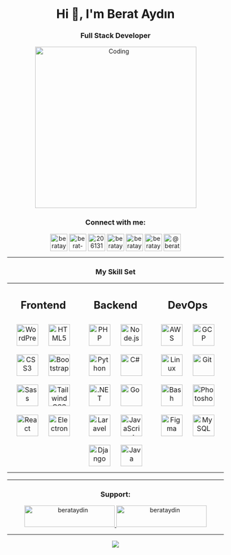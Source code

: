 <h1 align="center">Hi 👋, I'm Berat Aydın</h1>
<h3 align="center">Full Stack Developer</h3>

<div align="center">
 
<img width="375px" src="https://cdn.dribbble.com/users/1162077/screenshots/3848914/programmer.gif" alt="Coding">
 
</div>

<h3 align="center">Connect with me:</h3>

<p align="center">
<a href="https://twitter.com/berataydin_" target="_blank"><img align="center" src="https://raw.githubusercontent.com/rahuldkjain/github-profile-readme-generator/master/src/images/icons/Social/twitter.svg" alt="berataydin_" height="40" width="40" /></a>
<a href="https://linkedin.com/in/berat-aydın" target="blank"><img align="center" src="https://raw.githubusercontent.com/rahuldkjain/github-profile-readme-generator/master/src/images/icons/Social/linked-in-alt.svg" alt="berat-aydın" height="40" width="40" /></a>
<a href="https://stackoverflow.com/users/20613101" target="blank"><img align="center" src="https://raw.githubusercontent.com/rahuldkjain/github-profile-readme-generator/master/src/images/icons/Social/stack-overflow.svg" alt="20613101" height="40" width="40" /></a>
<a href="https://fb.com/berataydinofficial" target="blank"><img align="center" src="https://raw.githubusercontent.com/rahuldkjain/github-profile-readme-generator/master/src/images/icons/Social/facebook.svg" alt="berataydinofficial" height="40" width="40" /></a>
<a href="https://instagram.com/berataydinofficial" target="blank"><img align="center" src="https://raw.githubusercontent.com/rahuldkjain/github-profile-readme-generator/master/src/images/icons/Social/instagram.svg" alt="berataydinofficial" height="40" width="40" /></a>
<a href="https://www.behance.net/berataydin" target="blank"><img align="center" src="https://raw.githubusercontent.com/rahuldkjain/github-profile-readme-generator/master/src/images/icons/Social/behance.svg" alt="berataydin" height="40" width="40" /></a>
<a href="https://medium.com/@berat_aydin" target="blank"><img align="center" src="https://raw.githubusercontent.com/rahuldkjain/github-profile-readme-generator/master/src/images/icons/Social/medium.svg" alt="@berat_aydin" height="40" width="40" /></a>
</p><hr>

<h3 align="center">My Skill Set</h3>
<table><tr><td valign="top" width="33%">
<h2 align="center">Frontend</h2>
<div align="center">
<img style="margin: 10px" src="https://profilinator.rishav.dev/skills-assets/wordpress.png" alt="WordPress" height="50" />
<img style="margin: 10px" src="https://profilinator.rishav.dev/skills-assets/html5-original-wordmark.svg" alt="HTML5" height="50" />
<img style="margin: 10px" src="https://profilinator.rishav.dev/skills-assets/css3-original-wordmark.svg" alt="CSS3" height="50" />
<img style="margin: 10px" src="https://profilinator.rishav.dev/skills-assets/bootstrap-plain.svg" alt="Bootstrap" height="50" />
<img style="margin: 10px" src="https://profilinator.rishav.dev/skills-assets/sass-original.svg" alt="Sass" height="50" />
<img style="margin: 10px" src="https://profilinator.rishav.dev/skills-assets/tailwindcss.svg" alt="Tailwind CSS" height="50" />
<img style="margin: 10px" src="https://profilinator.rishav.dev/skills-assets/react-original-wordmark.svg" alt="React" height="50" />
<img style="margin: 10px" src="https://profilinator.rishav.dev/skills-assets/electron-original.svg" alt="Electron" height="50" />
</div>

</td><td valign="top" width="33%">



<h2 align="center">Backend</h2>
<div align="center">  
<img style="margin: 10px" src="https://profilinator.rishav.dev/skills-assets/php-original.svg" alt="PHP" height="50" />
<img style="margin: 10px" src="https://profilinator.rishav.dev/skills-assets/nodejs-original-wordmark.svg" alt="Node.js" height="50" />
<img style="margin: 10px" src="https://profilinator.rishav.dev/skills-assets/python-original.svg" alt="Python" height="50" />
<img style="margin: 10px" src="https://profilinator.rishav.dev/skills-assets/csharp-original.svg" alt="C#" height="50" />
<img style="margin: 10px" src="https://profilinator.rishav.dev/skills-assets/dot-net-original-wordmark.svg" alt=".NET" height="50" />
<img style="margin: 10px" src="https://profilinator.rishav.dev/skills-assets/go-original.svg" alt="Go" height="50" />
<img style="margin: 10px" src="https://profilinator.rishav.dev/skills-assets/laravel-plain-wordmark.svg" alt="Laravel" height="50" />
<img style="margin: 10px" src="https://profilinator.rishav.dev/skills-assets/javascript-original.svg" alt="JavaScript" height="50" />
<img style="margin: 10px" src="https://profilinator.rishav.dev/skills-assets/django-original.svg" alt="Django" height="50" />
<img style="margin: 10px" src="https://profilinator.rishav.dev/skills-assets/java-original-wordmark.svg" alt="Java" height="50" />
</div>

</td><td valign="top" width="33%">



<h2 align="center">DevOps</h2>  
<div align="center">  
<img style="margin: 10px" src="https://profilinator.rishav.dev/skills-assets/amazonwebservices-original-wordmark.svg" alt="AWS" height="50" />
<img style="margin: 10px" src="https://profilinator.rishav.dev/skills-assets/google_cloud-icon.svg" alt="GCP" height="50" />
<img style="margin: 10px" src="https://profilinator.rishav.dev/skills-assets/linux-original.svg" alt="Linux" height="50" />
<img style="margin: 10px" src="https://profilinator.rishav.dev/skills-assets/git-scm-icon.svg" alt="Git" height="50" />
<img style="margin: 10px" src="https://profilinator.rishav.dev/skills-assets/gnu_bash-icon.svg" alt="Bash" height="50" />
<img style="margin: 10px" src="https://profilinator.rishav.dev/skills-assets/photoshop-plain.svg" alt="Photoshop" height="50" />
<img style="margin: 10px" src="https://profilinator.rishav.dev/skills-assets/figma-icon.svg" alt="Figma" height="50" />
<img style="margin: 10px" src="https://profilinator.rishav.dev/skills-assets/mysql-original-wordmark.svg" alt="MySQL" height="50" />
</div>

</td></tr></table><hr>  

<h3 align="center">Support:</h3>
<p align="center">
 <a href="https://www.buymeacoffee.com/berataydin"> <img src="https://cdn.buymeacoffee.com/buttons/v2/default-yellow.png" height="50" width="210" alt="berataydin" /></a><a href="https://ko-fi.com/berataydin"> <img src="https://cdn.ko-fi.com/cdn/kofi3.png?v=3" height="50" width="210" alt="berataydin" /></a>
</p>
<hr>

<div align="center">
<img src="https://komarev.com/ghpvc/?username=Berat-Aydin&&style=flat-square" />
</div>
